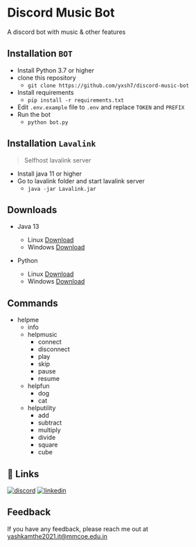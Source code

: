 # Discord Music Bot
A discord bot with music & other features

## Installation `BOT` 
- Install Python 3.7 or higher
- clone this repository
    - `git clone https://github.com/yxsh7/discord-music-bot`
- Install requirements
    - `pip install -r requirements.txt`
- Edit `.env.example` file to `.env` and replace `TOKEN` and `PREFIX`
- Run the bot
    - `python bot.py`

## Installation `Lavalink`
> Selfhost lavalink server
- Install java 11 or higher
- Go to lavalink folder and start lavalink server
    - `java -jar Lavalink.jar`



## Downloads
- Java 13 
    - Linux [Download](https://download.java.net/openjdk/jdk13/ri/openjdk-13+33_linux-x64_bin.tar.gz)
    - Windows [Download](https://download.java.net/openjdk/jdk13/ri/openjdk-13+33_windows-x64_bin.zip)
  
- Python
    - Linux [Download](https://www.python.org/downloads/source/)
    - Windows [Download](https://www.python.org/downloads/windows/)
    


## Commands

- helpme
    - info
    - helpmusic
        - connect
        - disconnect
        - play
        - skip
        - pause
        - resume
    - helpfun
        - dog
        - cat
    - helputility
        - add
        - subtract
        - multiply
        - divide
        - square
        - cube



## 🔗 Links
[![discord](https://img.shields.io/badge/Discord-7289DA?style=for-the-badge&logo=discord&logoColor=white)](https://discord.com/users/225558468587814922)
[![linkedin](https://img.shields.io/badge/linkedin-0A66C2?style=for-the-badge&logo=linkedin&logoColor=white)](https://www.linkedin.com/in/yash-kamthe-30b046233/)

## Feedback

If you have any feedback, please reach me out at yashkamthe2021.it@mmcoe.edu.in

